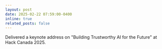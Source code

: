 ```yaml
---
layout: post
date: 2025-02-22 07:59:00-0400
inline: true
related_posts: false
---
```


Delivered a keynote address on "Building Trustworthy AI for the Future" at Hack Canada 2025.

